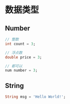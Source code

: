 # 数据类型

## Number

```dart
// 整数
int count = 3;

// 浮点数
double price = 3;

// 都可以
num number = 3;
```

## String

```dart
String msg = 'Hello World!';
```
